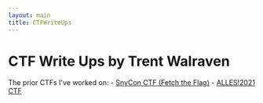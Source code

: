 ```yaml
---
layout: main
title: CTFWriteUps
---
```

# CTF Write Ups by Trent Walraven


The prior CTFs I've worked on:
    - [SnyCon CTF (Fetch the Flag)](competitions/SnykConCTF/)
    - [ALLES!2021 CTF](/competitions/ALLES!2021/)